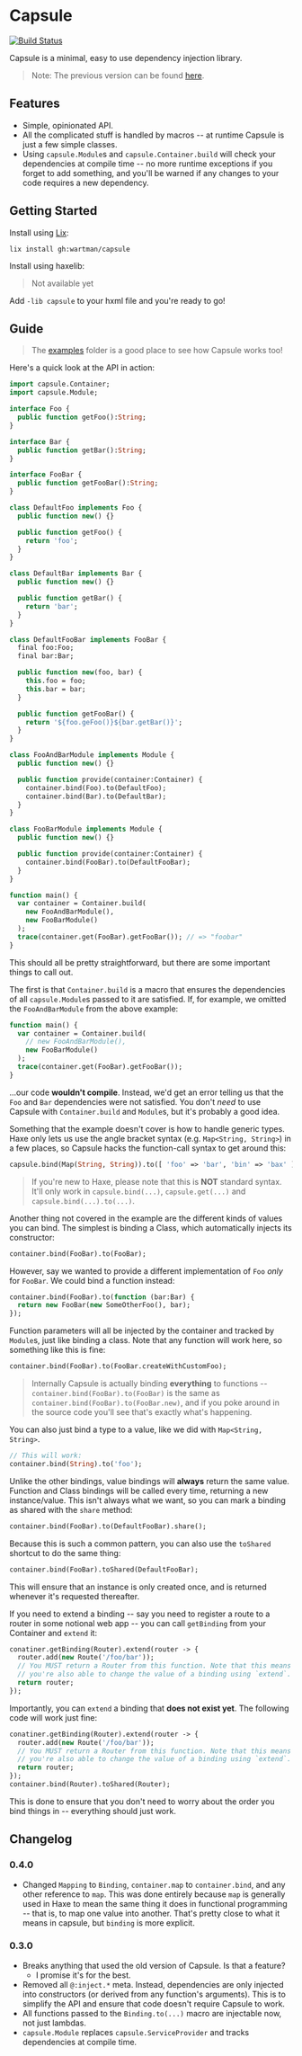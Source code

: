 Capsule
=======

[![Build Status](https://travis-ci.com/wartman/capsule.svg?branch=master)](https://travis-ci.com/wartman/capsule)

Capsule is a minimal, easy to use dependency injection library.

> Note: The previous version can be found [here](https://github.com/wartman/capsule/releases/tag/v0.2.6).

Features
--------

- Simple, opinionated API.
- All the complicated stuff is handled by macros -- at runtime Capsule is just a few simple classes.
- Using `capsule.Module`s and `capsule.Container.build` will check your dependencies at compile time -- no more runtime exceptions if you forget to add something, and you'll be warned if any changes to your code requires a new dependency.

Getting Started
---------------

Install using [Lix](https://github.com/lix-pm):

`lix install gh:wartman/capsule`

Install using haxelib:

> Not available yet

Add `-lib capsule` to your hxml file and you're ready to go!

Guide
-----

> The [examples](./example) folder is a good place to see how Capsule works too!

Here's a quick look at the API in action:

```haxe
import capsule.Container;
import capsule.Module;

interface Foo {
  public function getFoo():String;
}

interface Bar {
  public function getBar():String;
}

interface FooBar {
  public function getFooBar():String;
}

class DefaultFoo implements Foo {
  public function new() {}

  public function getFoo() {
    return 'foo';
  }
}

class DefaultBar implements Bar {
  public function new() {}

  public function getBar() {
    return 'bar';
  }
}

class DefaultFooBar implements FooBar {
  final foo:Foo;
  final bar:Bar;

  public function new(foo, bar) {
    this.foo = foo;
    this.bar = bar;
  }

  public function getFooBar() {
    return '${foo.geFoo()}${bar.getBar()}';
  }
}

class FooAndBarModule implements Module {
  public function new() {}

  public function provide(container:Container) {
    container.bind(Foo).to(DefaultFoo);
    container.bind(Bar).to(DefaultBar);
  }
}

class FooBarModule implements Module {
  public function new() {}

  public function provide(container:Container) {
    container.bind(FooBar).to(DefaultFooBar);
  }
}

function main() {
  var container = Container.build(
    new FooAndBarModule(),
    new FooBarModule()
  );
  trace(container.get(FooBar).getFooBar()); // => "foobar"
}
```

This should all be pretty straightforward, but there are some important things to call out.

The first is that `Container.build` is a macro that ensures the dependencies of all `capsule.Module`s passed to it are satisfied. If, for example, we omitted the `FooAndBarModule` from the above example:

```haxe
function main() {
  var container = Container.build(
    // new FooAndBarModule(),
    new FooBarModule()
  );
  trace(container.get(FooBar).getFooBar());
}
```

...our code **wouldn't compile**. Instead, we'd get an error telling us that the `Foo` and `Bar` dependencies were not satisfied. You don't _need_ to use Capsule with `Container.build` and `Module`s, but it's probably a good idea.

Something that the example doesn't cover is how to handle generic types. Haxe only lets us use the angle bracket syntax (e.g. `Map<String, String>`) in a few places, so Capsule hacks the function-call syntax to get around this:

```haxe
capsule.bind(Map(String, String)).to([ 'foo' => 'bar', 'bin' => 'bax' ]);
```

> If you're new to Haxe, please note that this is **NOT** standard syntax. It'll only work in `capsule.bind(...)`, `capsule.get(...)` and `capsule.bind(...).to(...)`.

Another thing not covered in the example are the different kinds of values you can bind. The simplest is binding a Class, which automatically injects its constructor:

```haxe
container.bind(FooBar).to(FooBar);
```

However, say we wanted to provide a different implementation of `Foo` _only_ for `FooBar`. We could bind a function instead:

```haxe
container.bind(FooBar).to(function (bar:Bar) {
  return new FooBar(new SomeOtherFoo(), bar);
});
```

Function parameters will all be injected by the container and tracked by `Module`s, just like binding a class. Note that any function will work here, so something like this is fine:

```haxe
container.bind(FooBar).to(FooBar.createWithCustomFoo);
```

> Internally Capsule is actually binding **everything** to functions -- `container.bind(FooBar).to(FooBar)` is the same as `container.bind(FooBar).to(FooBar.new)`, and if you poke around in the source code you'll see that's exactly what's happening.

You can also just bind a type to a value, like we did with `Map<String, String>`.

```haxe
// This will work:
container.bind(String).to('foo');
```

Unlike the other bindings, value bindings will **always** return the same value. Function and Class bindings will be called every time, returning a new instance/value. This isn't always what we want, so you can mark a binding as shared with the `share` method:

```haxe
container.bind(FooBar).to(DefaultFooBar).share();
```

Because this is such a common pattern, you can also use the `toShared` shortcut to do the same thing:

```haxe
container.bind(FooBar).toShared(DefaultFooBar);
```

This will ensure that an instance is only created once, and is returned whenever it's requested thereafter.

If you need to extend a binding -- say you need to register a route to a router in some notional web app -- you can call `getBinding` from your Container and `extend` it:

```haxe
conatiner.getBinding(Router).extend(router -> {
  router.add(new Route('/foo/bar'));
  // You MUST return a Router from this function. Note that this means
  // you're also able to change the value of a binding using `extend`.
  return router;
});
```

Importantly, you can `extend` a binding that **does not exist yet**. The following code will work just fine:

```haxe
conatiner.getBinding(Router).extend(router -> {
  router.add(new Route('/foo/bar'));
  // You MUST return a Router from this function. Note that this means
  // you're also able to change the value of a binding using `extend`.
  return router;
});
container.bind(Router).toShared(Router);
```

This is done to ensure that you don't need to worry about the order you bind things in -- everything should just work.

Changelog
---------

### 0.4.0
- Changed `Mapping` to `Binding`, `container.map` to `container.bind`, and any other reference to `map`. This was done entirely because `map` is generally used in Haxe to mean the same thing it does in functional programming -- that is, to map one value into another. That's pretty close to what it means in capsule, but `binding` is more explicit.

### 0.3.0
- Breaks anything that used the old version of Capsule. Is that a feature?
  - I promise it's for the best.
- Removed all `@:inject.*` meta. Instead, dependencies are only injected into constructors (or derived from any function's arguments). This is to simplify the API and ensure that code doesn't require Capsule to work.
- All functions passed to the `Binding.to(...)` macro are injectable now, not just lambdas.
- `capsule.Module` replaces `capsule.ServiceProvider` and tracks dependencies at compile time.
